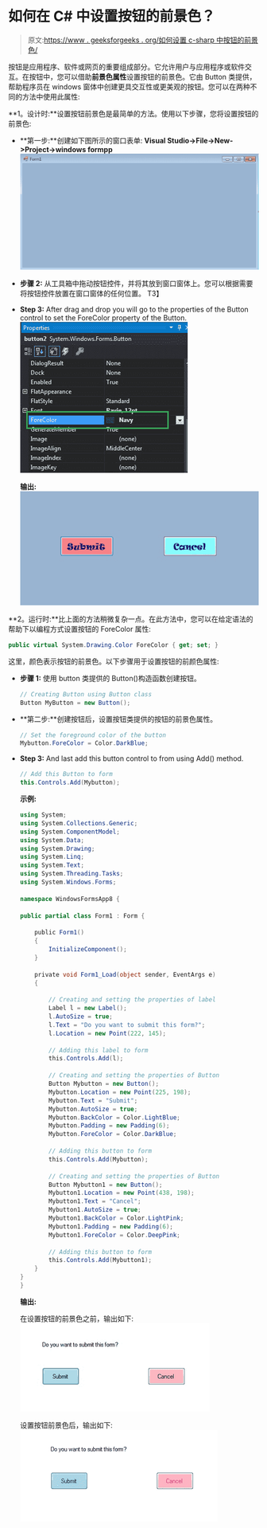 # 如何在 C# 中设置按钮的前景色？

> 原文:[https://www . geeksforgeeks . org/如何设置 c-sharp 中按钮的前景色/](https://www.geeksforgeeks.org/how-to-set-the-foreground-color-of-the-button-in-c-sharp/)

按钮是应用程序、软件或网页的重要组成部分。它允许用户与应用程序或软件交互。在按钮中，您可以借助**前景色属性**设置按钮的前景色。它由 Button 类提供，帮助程序员在 windows 窗体中创建更具交互性或更美观的按钮。您可以在两种不同的方法中使用此属性:

**1。设计时:**设置按钮前景色是最简单的方法。使用以下步骤，您将设置按钮的前景色:

*   **第一步:**创建如下图所示的窗口表单:
    **Visual Studio->File->New->Project->windows formpp**
    ![](img/9889dfd1d09174ca813cf58170ab9cc8.png)
*   **步骤 2:** 从工具箱中拖动按钮控件，并将其放到窗口窗体上。您可以根据需要将按钮控件放置在窗口窗体的任何位置。
    T3】
*   **Step 3:** After drag and drop you will go to the properties of the Button control to set the ForeColor property of the Button.
    ![](img/b4060ef6bce14411c5fe9e26b8d2e3f9.png)

    **输出:**
    ![](img/ff3240db4c200ca4dbcf871b163a5d5e.png)

**2。运行时:**比上面的方法稍微复杂一点。在此方法中，您可以在给定语法的帮助下以编程方式设置按钮的 ForeColor 属性:

```cs
public virtual System.Drawing.Color ForeColor { get; set; }
```

这里，颜色表示按钮的前景色。以下步骤用于设置按钮的前颜色属性:

*   **步骤 1:** 使用 button 类提供的 Button()构造函数创建按钮。

    ```cs
    // Creating Button using Button class
    Button MyButton = new Button();

    ```

*   **第二步:**创建按钮后，设置按钮类提供的按钮的前景色属性。

    ```cs
    // Set the foreground color of the button
    Mybutton.ForeColor = Color.DarkBlue;

    ```

*   **Step 3:** And last add this button control to from using Add() method.

    ```cs
    // Add this Button to form
    this.Controls.Add(Mybutton);

    ```

    **示例:**

    ```cs
    using System;
    using System.Collections.Generic;
    using System.ComponentModel;
    using System.Data;
    using System.Drawing;
    using System.Linq;
    using System.Text;
    using System.Threading.Tasks;
    using System.Windows.Forms;

    namespace WindowsFormsApp8 {

    public partial class Form1 : Form {

        public Form1()
        {
            InitializeComponent();
        }

        private void Form1_Load(object sender, EventArgs e)
        {

            // Creating and setting the properties of label
            Label l = new Label();
            l.AutoSize = true;
            l.Text = "Do you want to submit this form?";
            l.Location = new Point(222, 145);

            // Adding this label to form
            this.Controls.Add(l);

            // Creating and setting the properties of Button
            Button Mybutton = new Button();
            Mybutton.Location = new Point(225, 198);
            Mybutton.Text = "Submit";
            Mybutton.AutoSize = true;
            Mybutton.BackColor = Color.LightBlue;
            Mybutton.Padding = new Padding(6);
            Mybutton.ForeColor = Color.DarkBlue;

            // Adding this button to form
            this.Controls.Add(Mybutton);

            // Creating and setting the properties of Button
            Button Mybutton1 = new Button();
            Mybutton1.Location = new Point(438, 198);
            Mybutton1.Text = "Cancel";
            Mybutton1.AutoSize = true;
            Mybutton1.BackColor = Color.LightPink;
            Mybutton1.Padding = new Padding(6);
            Mybutton1.ForeColor = Color.DeepPink;

            // Adding this button to form
            this.Controls.Add(Mybutton1);
        }
    }
    }
    ```

    **输出:**

    在设置按钮的前景色之前，输出如下:
    ![](img/df4b12dca3b6ec2ec5ac316d1bbcedf5.png)

    设置按钮前景色后，输出如下:
    ![](img/37592e7c8b6d75afbd968c2d8094cf57.png)